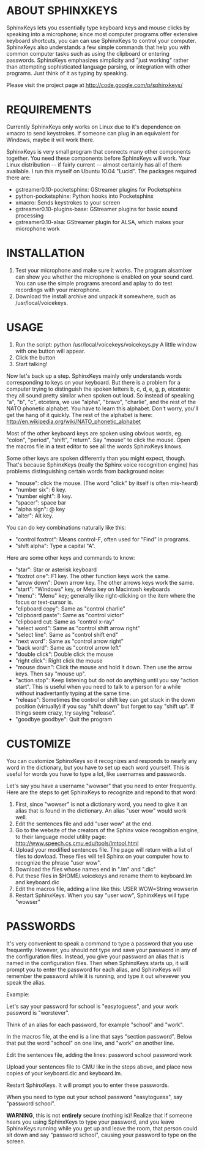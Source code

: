 # ABOUT SPHINXKEYS #

SphinxKeys lets you essentially type keyboard keys and mouse clicks by speaking into a microphone; since most computer programs offer extensive keyboard shortcuts, you can can use SphinxKeys to control your computer.  SphinxKeys also understands a few simple commands that help you with common computer tasks such as using the clipboard or entering passwords.  SphinxKeys emphasizes simplicity and "just working" rather than attempting sophisticated language parsing, or integration with other programs.  Just think of it as typing by speaking.

Please visit the project page at http://code.google.com/p/sphinxkeys/

# REQUIREMENTS #

Currently SphinxKeys only works on Linux due to it's dependence on xmacro to send keystrokes.  If someone can plug in an equivalent for Windows, maybe it will work there.

SphinxKeys is very small program that connects many other components together.  You need these components before SphinxKeys will work.  Your Linux distribution -- if fairly current -- almost certainly has all of them available.  I run this myself on Ubuntu 10.04 "Lucid".  The packages required there are:

  * gstreamer0.10-pocketsphinx:  GStreamer plugins for Pocketsphinx
  * python-pocketsphinx:		Python hooks into Pocketsphinx
  * xmacro:			Sends keystrokes to your screen
  * gstreamer0.10-plugins-base:	GStreamer plugins for basic sound processing
  * gstreamer0.10-alsa:		GStreamer plugin for ALSA, which makes your microphone work

# INSTALLATION #

  1. Test your microphone and make sure it works.  The program alsamixer can show you whether the microphone is enabled on your sound card.  You can use the simple programs arecord and aplay to do test recordings with your microphone.
  1. Download the install archive and unpack it somewhere, such as /usr/local/voicekeys.


# USAGE #

  1. Run the script: python /usr/local/voicekeys/voicekeys.py  A little window with one button will appear.
  1. Click the button
  1. Start talking!

Now let's back up a step.  SphinxKeys mainly only understands words corresponding to keys on your keyboard.  But there is a problem for a computer trying to distinguish the spoken letters b, c, d, e, g, p, etcetera: they all sound pretty similar when spoken out loud.  So instead of speaking "a", "b", "c", etcetera, we use "alpha", "bravo", "charlie", and the rest of the NATO phonetic alphabet.  You have to learn this alphabet.  Don't worry, you'll get the hang of it quickly.  The rest of the alphabet is here:  http://en.wikipedia.org/wiki/NATO_phonetic_alphabet

Most of the other keyboard keys are spoken using obvious words, eg. "colon", "period", "shift", "return".  Say "mouse" to click the mouse.  Open the macros file in a text editor to see all the words SphinxKeys knows.

Some other keys are spoken differently than you might expect, though.  That's because SphinxKeys (really the Sphinx voice recognition engine) has problems distinguishing certain words from background noise:

  * "mouse":	click the mouse. (The word "click" by itself is often mis-heard)
  * "number six":	6 key.
  * "number eight": 8 key.
  * "spacer":	space bar
  * "alpha sign":	@ key
  * "alter":	Alt key.

You can do key combinations naturally like this:

  * "control foxtrot":	Means control-F, often used for "Find" in programs.
  * "shift alpha":		Type a capital "A".

Here are some other keys and commands to know:

  * "star":		Star or asterisk keyboard
  * "foxtrot one":	F1 key. The other function keys work the same.
  * "arrow down":	Down arrow key. The other arrows keys work the same.
  * "start":	"Windows" key, or Meta key on Macintosh keyboards
  * "menu":		"Menu" key; generally like right-clicking on the item where the focus or text-cursor is.
  * "clipboard copy":  Same as "control charlie"
  * "clipboard paste": Same as "control victor"
  * "clipboard cut:    Same as "control x-ray"
  * "select word":	Same as "control shift arrow right"
  * "select line":	Same as "control shift end"
  * "next word":	Same as "control arrow right"
  * "back word":	Same as "control arrow left"
  * "double click": Double click the mouse
  * "right click":	Right click the mouse
  * "mouse down":	Click the mouse and hold it down. Then use the arrow keys.  Then say "mouse up".
  * "action stop":	Keep listening but do not do anything until you say "action start". This is useful when you need to talk to a person for a while without inadvertantly typing at the same time.
  * "release":	Sometimes the control or shift key can get stuck in the down position (virtually) if you say "shift down" but forget to say "shift up".  If things seem crazy, try saying "release".
  * "goodbye goodbye": Quit the program

# CUSTOMIZE #

You can customize SphinxKeys so it recognizes and responds to nearly any word in the dictionary, but you have to set up each word yourself.  This is useful for words you have to type a lot, like usernames and passwords.

Let's say you have a username "wowser" that you need to enter frequently.  Here are the steps to get SphinxKeys to recognize and repond to that word:

  1. First, since "wowser" is not a dictionary word, you need to give it an alias that is found in the dictionary.  An alias "user wow" would work well.
  1. Edit the sentences file and add "user wow" at the end.
  1. Go to the website of the creators of the Sphinx voice recognition engine, to their language model utility page:  http://www.speech.cs.cmu.edu/tools/lmtool.html
  1. Upload your modified sentences file.  The page will return with a list of files to dowload.  These files will tell Sphinx on your computer how to recognize the phrase "user wow".
  1. Download the files whose names end in ".lm" and ".dic"
  1. Put these files in $HOME/.voicekeys and rename them to keyboard.lm and keyboard.dic
  1. Edit the macros file, adding a line like this:
USER WOW=String wowser\n
  1. Restart SphinxKeys.  When you say "user wow", SphinxKeys will type "wowser"

# PASSWORDS #

It's very convenient to speak a command to type a password that you use frequently.  However, you should not type and save your password in any of the configuration files.  Instead, you give your password an alias that is named in the configuration files.  Then when SphinxKeys starts up, it will prompt you to enter the password for each alias, and SphinxKeys will remember the password while it is running, and type it out whevever you speak the alias.

Example:

Let's say your password for school is "easytoguess", and your work password is "worstever".

Think of an alias for each password, for example "school" and "work".

In the macros file, at the end is a line that says "section password".  Below that put the word "school" on one line, and "work" on another line.

Edit the sentences file, adding the lines:
password school
password work

Upload your sentences file to CMU like in the steps above, and place new copies of your keyboard.dic and keyboard.lm.

Restart SphinxKeys.  It will prompt you to enter these passwords.

When you need to type out your school password "easytoguess", say "password school".

**WARNING**, this is not **entirely** secure (nothing is)!  Realize that if someone hears you using SphinxKeys to type your password, and you leave SphinxKeys running while you get up and leave the room, that person could sit down and say "password school", causing your password to type on the screen.